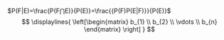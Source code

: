$P(F|E)=\frac{P(F⋂E)}{P(E)}=\frac{{P(F)P(E|F)}}{P(E)}$
$$
\displaylines{
\left[\begin{matrix}
b_{1} \\ b_{2} \\ \vdots \\ b_{n}
\end{matrix}  \right]
}
$$